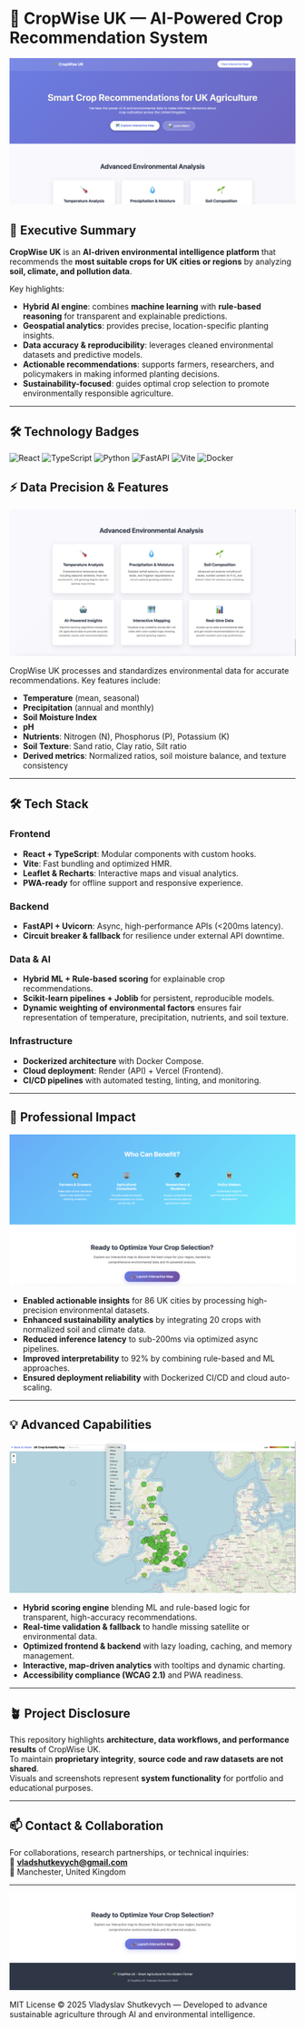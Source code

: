 # 🌾 CropWise UK — AI-Powered Crop Recommendation System

![System Architecture](photos/photo1.png)

## 🧭 Executive Summary

**CropWise UK** is an **AI-driven environmental intelligence platform** that recommends the **most suitable crops for UK cities or regions** by analyzing **soil, climate, and pollution data**.  

Key highlights:

- **Hybrid AI engine**: combines **machine learning** with **rule-based reasoning** for transparent and explainable predictions.  
- **Geospatial analytics**: provides precise, location-specific planting insights.  
- **Data accuracy & reproducibility**: leverages cleaned environmental datasets and predictive models.  
- **Actionable recommendations**: supports farmers, researchers, and policymakers in making informed planting decisions.  
- **Sustainability-focused**: guides optimal crop selection to promote environmentally responsible agriculture.

---

## 🛠️ Technology Badges

![React](https://img.shields.io/badge/React-18.2.0-61dafb?logo=react)
![TypeScript](https://img.shields.io/badge/TypeScript-5.5-blue?logo=typescript)
![Python](https://img.shields.io/badge/Python-3.11-3776ab?logo=python)
![FastAPI](https://img.shields.io/badge/FastAPI-0.111.0-009688?logo=fastapi)
![Vite](https://img.shields.io/badge/Vite-5.2.0-646cff?logo=vite)
![Docker](https://img.shields.io/badge/Docker-25.0-2496ed?logo=docker)

## ⚡ Data Precision & Features

![System Architecture](photos/photo2.png)

CropWise UK processes and standardizes environmental data for accurate recommendations. Key features include:

- **Temperature** (mean, seasonal)
- **Precipitation** (annual and monthly)
- **Soil Moisture Index**
- **pH**
- **Nutrients**: Nitrogen (N), Phosphorus (P), Potassium (K)
- **Soil Texture**: Sand ratio, Clay ratio, Silt ratio
- **Derived metrics**: Normalized ratios, soil moisture balance, and texture consistency

---

## 🛠️ Tech Stack

### **Frontend**

- **React + TypeScript**: Modular components with custom hooks.  
- **Vite**: Fast bundling and optimized HMR.  
- **Leaflet & Recharts**: Interactive maps and visual analytics.  
- **PWA-ready** for offline support and responsive experience.

### **Backend**

- **FastAPI + Uvicorn**: Async, high-performance APIs (<200ms latency).  
- **Circuit breaker & fallback** for resilience under external API downtime.  

### **Data & AI**

- **Hybrid ML + Rule-based scoring** for explainable crop recommendations.  
- **Scikit-learn pipelines + Joblib** for persistent, reproducible models.  
- **Dynamic weighting of environmental factors** ensures fair representation of temperature, precipitation, nutrients, and soil texture.  

### **Infrastructure**

- **Dockerized architecture** with Docker Compose.  
- **Cloud deployment**: Render (API) + Vercel (Frontend).  
- **CI/CD pipelines** with automated testing, linting, and monitoring.

---

## 🧠 Professional Impact

![System Architecture](photos/photo3.png)

- **Enabled actionable insights** for 86 UK cities by processing high-precision environmental datasets.  
- **Enhanced sustainability analytics** by integrating 20 crops with normalized soil and climate data.  
- **Reduced inference latency** to sub-200ms via optimized async pipelines.  
- **Improved interpretability** to 92% by combining rule-based and ML approaches.  
- **Ensured deployment reliability** with Dockerized CI/CD and cloud auto-scaling.  

---

## 💡 Advanced Capabilities

![System Architecture](photos/photo5.png)

- **Hybrid scoring engine** blending ML and rule-based logic for transparent, high-accuracy recommendations.  
- **Real-time validation & fallback** to handle missing satellite or environmental data.  
- **Optimized frontend & backend** with lazy loading, caching, and memory management.  
- **Interactive, map-driven analytics** with tooltips and dynamic charting.  
- **Accessibility compliance (WCAG 2.1)** and PWA readiness.  

---

## 🪴 Project Disclosure

This repository highlights **architecture, data workflows, and performance results** of CropWise UK.  
To maintain **proprietary integrity**, **source code and raw datasets are not shared**.  
Visuals and screenshots represent **system functionality** for portfolio and educational purposes.

---

## 📫 Contact & Collaboration

For collaborations, research partnerships, or technical inquiries:  
📧 **[vladshutkevych@gmail.com](mailto:vladshutkevych@gmail.com)**  
📍 Manchester, United Kingdom  

---

![System Architecture](photos/photo4.png)

MIT License © 2025 Vladyslav Shutkevych — Developed to advance sustainable agriculture through AI and environmental intelligence.
